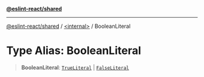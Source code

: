 [**@eslint-react/shared**](../../README.md)

***

[@eslint-react/shared](../../README.md) / [\<internal\>](../README.md) / BooleanLiteral

# Type Alias: BooleanLiteral

> **BooleanLiteral**: [`TrueLiteral`](../interfaces/TrueLiteral.md) \| [`FalseLiteral`](../interfaces/FalseLiteral.md)
